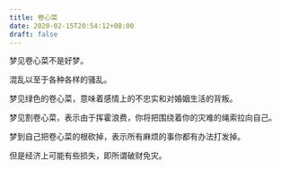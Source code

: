 ```yaml
---
title: 卷心菜
date: 2020-02-15T20:54:12+08:00
draft: false
---
```


梦见卷心菜不是好梦。

混乱以至于各种各样的骚乱。

梦见绿色的卷心菜，意味着感情上的不忠实和对婚姻生活的背叛。

梦见割卷心菜，表示由于挥霍浪费，你将把围绕着你的灾难的绳索拉向自己。

梦到自己把卷心菜的根砍掉，表示所有麻烦的事你都有办法打发掉。

但是经济上可能有些损失，即所谓破财免灾。

